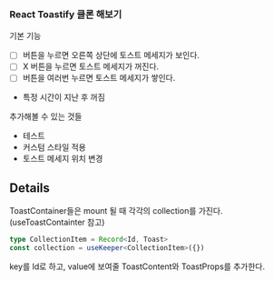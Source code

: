 ### React Toastify 클론 해보기

기본 기능
- [ ] 버튼을 누르면 오른쪽 상단에 토스트 메세지가 보인다.
- [ ] X 버튼을 누르면 토스트 메세지가 꺼진다.
- [ ] 버튼을 여러번 누르면 토스트 메세지가 쌓인다.
- 특정 시간이 지난 후 꺼짐


추가해볼 수 있는 것들
- 테스트
- 커스텀 스타일 적용
- 토스트 메세지 위치 변경


## Details

ToastContainer들은 mount 될 때 각각의 collection<RefObject>를 가진다. (useToastContainter 참고)

```ts
type CollectionItem = Record<Id, Toast>
const collection = useKeeper<CollectionItem>({})
```

key를 Id로 하고, value에 보여줄 ToastContent와 ToastProps를 추가한다.
